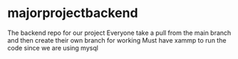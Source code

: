 # majorprojectbackend
The backend repo for our project 
Everyone take a pull from the main branch and then create their own branch for working
Must have xammp to run the code since we are using mysql
